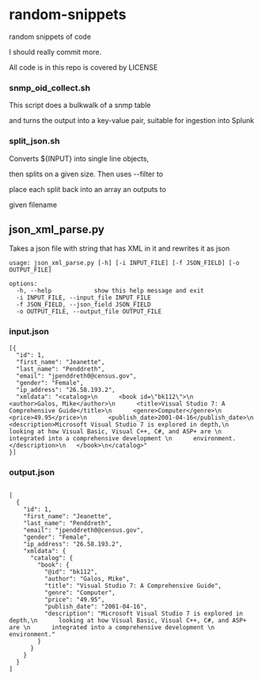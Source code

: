random-snippets
===============

random snippets of code

I should really commit more.

All code is in this repo is covered by LICENSE

### snmp_oid_collect.sh

This script does a bulkwalk of a snmp table

and turns the output into a key-value pair, suitable for ingestion into Splunk

### split_json.sh

Converts ${INPUT} into single line objects,

then splits on a given size.   Then uses --filter to

place each split back into an array an outputs to 

given filename


## json_xml_parse.py

Takes a json file with string that has XML in it and rewrites it as json

```
usage: json_xml_parse.py [-h] [-i INPUT_FILE] [-f JSON_FIELD] [-o OUTPUT_FILE]

options:
  -h, --help            show this help message and exit
  -i INPUT_FILE, --input_file INPUT_FILE
  -f JSON_FIELD, --json_field JSON_FIELD
  -o OUTPUT_FILE, --output_file OUTPUT_FILE
```

### input.json

```
[{
  "id": 1,
  "first_name": "Jeanette",
  "last_name": "Penddreth",
  "email": "jpenddreth0@census.gov",
  "gender": "Female",
  "ip_address": "26.58.193.2",
  "xmldata": "<catalog>\n      <book id=\"bk112\">\n      <author>Galos, Mike</author>\n      <title>Visual Studio 7: A Comprehensive Guide</title>\n      <genre>Computer</genre>\n      <price>49.95</price>\n      <publish_date>2001-04-16</publish_date>\n      <description>Microsoft Visual Studio 7 is explored in depth,\n      looking at how Visual Basic, Visual C++, C#, and ASP+ are \n      integrated into a comprehensive development \n      environment.</description>\n   </book>\n</catalog>" 
}]
```

### output.json

```

[
  {
    "id": 1,
    "first_name": "Jeanette",
    "last_name": "Penddreth",
    "email": "jpenddreth0@census.gov",
    "gender": "Female",
    "ip_address": "26.58.193.2",
    "xmldata": {
      "catalog": {
        "book": {
          "@id": "bk112",
          "author": "Galos, Mike",
          "title": "Visual Studio 7: A Comprehensive Guide",
          "genre": "Computer",
          "price": "49.95",
          "publish_date": "2001-04-16",
          "description": "Microsoft Visual Studio 7 is explored in depth,\n      looking at how Visual Basic, Visual C++, C#, and ASP+ are \n      integrated into a comprehensive development \n      environment."
        }
      }
    }
  }
]
